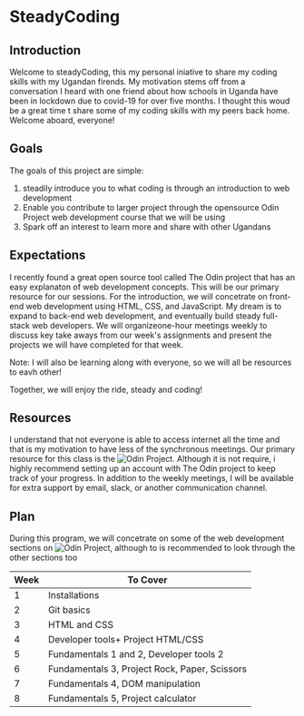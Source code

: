# SteadyCoding
## Introduction
Welcome to steadyCoding, this my personal iniative to share my coding skills with my Ugandan firends. My motivation stems off from a conversation I heard with one friend about how schools in Uganda have been in lockdown due to covid-19 for over five months. I thought this woud be a great time t share some of my coding skills with my peers back home.
Welcome aboard, everyone!
## Goals
The goals of this project are simple:
1. steadily introduce you to what coding is through an introduction to web development
1. Enable you contribute to larger project through the opensource Odin Project web development course that we will be using
1. Spark off an interest to learn more and share with other Ugandans

## Expectations
I recently found a great open source tool called The Odin project that has an easy explanaton of web development concepts.
This will be our primary resource for our sessions.
For the introduction, we will concetrate on front-end web development using HTML, CSS, and JavaScript.
My dream is to expand to back-end web development, and eventually build steady full-stack web developers.
We will organizeone-hour meetings weekly to discuss key take aways from our week's assignments and present the projects we will have completed for that week.

Note: I will also be learning along with everyone, so we will all be resources to eavh other!

Together, we will enjoy the ride, steady and coding!

## Resources
I understand that not everyone is able to access internet all the time and that is my motivation to have less of the synchronous meetings.
Our primary resource for this class is the ![Odin Project](https://www.theodinproject.com/home). Although it is not require, i highly recommend setting up an account with The Odin project to keep track of your progress.
In addition to the weekly meetings, I will be available for extra support by email, slack, or another communication channel.

## Plan
During this program, we will concetrate on some of the web development sections on ![Odin Project](https://www.theodinproject.com/home), although to is recommended to look through the other sections too



|Week|To Cover|
|--------|--------|
| 1 | Installations |
| 2 | Git basics |
| 3 | HTML and CSS |
| 4 | Developer tools+ Project HTML/CSS|
| 5 | Fundamentals 1 and 2,  Developer tools 2|
| 6 | Fundamentals 3, Project Rock, Paper, Scissors|
| 7 | Fundamentals 4, DOM manipulation |
| 8 | Fundamentals 5, Project calculator|
